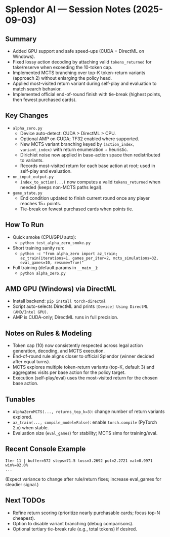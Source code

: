 # Splendor AI — Session Notes (2025-09-03)

## Summary
- Added GPU support and safe speed-ups (CUDA + DirectML on Windows).
- Fixed lossy action decoding by attaching valid `tokens_returned` for take/reserve when exceeding the 10-token cap.
- Implemented MCTS branching over top-K token-return variants (approach 2) without enlarging the policy head.
- Applied most-visited return variant during self-play and evaluation to match search behavior.
- Implemented official end-of-round finish with tie-break (highest points, then fewest purchased cards).

## Key Changes
- `alpha_zero.py`
  - Device auto-detect: CUDA > DirectML > CPU.
  - Optional AMP on CUDA; TF32 enabled where supported.
  - New MCTS variant branching keyed by `(action_index, variant_index)` with return enumeration + heuristic.
  - Dirichlet noise now applied in base-action space then redistributed to variants.
  - Records most-visited return for each base action at root; used in self-play and evaluation.
- `nn_input_output.py`
  - `index_to_action(...)` now computes a valid `tokens_returned` when needed (keeps non-MCTS paths legal).
- `game_state.py`
  - End condition updated to finish current round once any player reaches 15+ points.
  - Tie-break on fewest purchased cards when points tie.

## How To Run
- Quick smoke (CPU/GPU auto):
  - `python test_alpha_zero_smoke.py`
- Short training sanity run:
  - `python -c "from alpha_zero import az_train; az_train(iterations=1, games_per_iter=2, mcts_simulations=32, eval_games=10, resume=True)"`
- Full training (default params in `__main__`):
  - `python alpha_zero.py`

## AMD GPU (Windows) via DirectML
- Install backend: `pip install torch-directml`
- Script auto-selects DirectML and prints `[Device] Using DirectML (AMD/Intel GPU)`.
- AMP is CUDA-only; DirectML runs in full precision.

## Notes on Rules & Modeling
- Token cap (10) now consistently respected across legal action generation, decoding, and MCTS execution.
- End-of-round rule aligns closer to official Splendor (winner decided after equal turns).
- MCTS explores multiple token-return variants (top-K, default 3) and aggregates visits per base action for the policy target.
- Execution (self-play/eval) uses the most-visited return for the chosen base action.

## Tunables
- `AlphaZeroMCTS(..., returns_top_k=3)`: change number of return variants explored.
- `az_train(..., compile_model=False)`: enable `torch.compile` (PyTorch 2.x) when stable.
- Evaluation size (`eval_games`) for stability; MCTS sims for training/eval.

## Recent Console Example
```
Iter 11 | buffer=572 steps=71.5 loss=3.2692 pol=2.2721 val=0.9971 win%=82.0%
...
```
(Expect variance to change after rule/return fixes; increase eval_games for steadier signal.)

## Next TODOs
- Refine return scoring (prioritize nearly purchasable cards; focus top-N cheapest).
- Option to disable variant branching (debug comparisons).
- Optional tertiary tie-break rule (e.g., total tokens) if desired.
